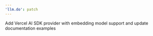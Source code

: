 ```yaml
---
'llm.do': patch
---
```


Add Vercel AI SDK provider with embedding model support and update documentation examples
